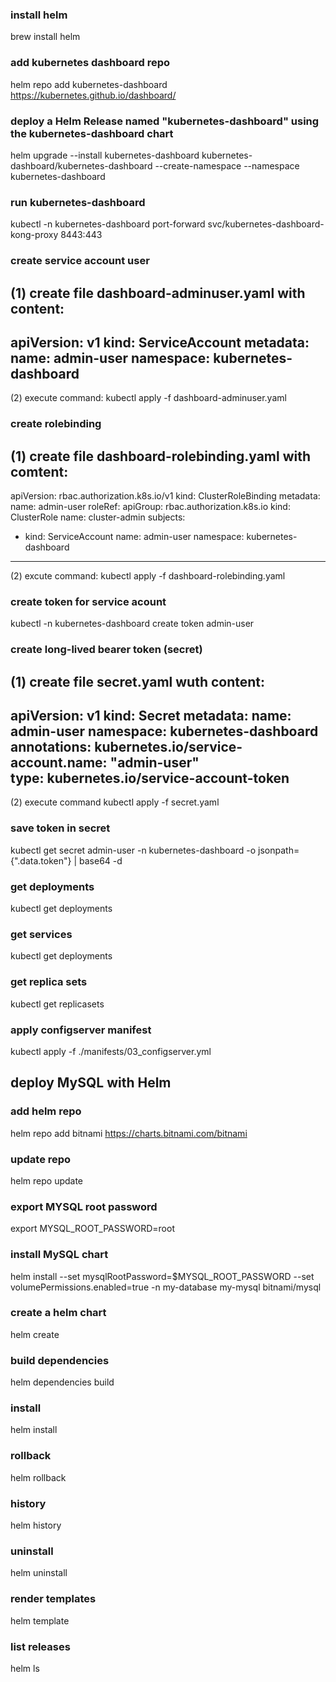 ### install helm
brew install helm

### add kubernetes dashboard repo
helm repo add kubernetes-dashboard https://kubernetes.github.io/dashboard/

### deploy a Helm Release named "kubernetes-dashboard" using the kubernetes-dashboard chart
helm upgrade --install kubernetes-dashboard kubernetes-dashboard/kubernetes-dashboard --create-namespace --namespace kubernetes-dashboard

### run kubernetes-dashboard
kubectl -n kubernetes-dashboard port-forward svc/kubernetes-dashboard-kong-proxy 8443:443

### create service account user
(1) create file dashboard-adminuser.yaml with content:
---
apiVersion: v1
kind: ServiceAccount
metadata:
  name: admin-user
  namespace: kubernetes-dashboard
---
(2) execute command:
kubectl apply -f dashboard-adminuser.yaml

### create rolebinding 
(1) create file dashboard-rolebinding.yaml with comtent:
---
apiVersion: rbac.authorization.k8s.io/v1
kind: ClusterRoleBinding
metadata:
  name: admin-user
roleRef:
  apiGroup: rbac.authorization.k8s.io
  kind: ClusterRole
  name: cluster-admin
subjects:
- kind: ServiceAccount
  name: admin-user
  namespace: kubernetes-dashboard
---

(2) excute command:
kubectl apply -f dashboard-rolebinding.yaml


### create token for service acount
kubectl -n kubernetes-dashboard create token admin-user

### create long-lived bearer token (secret)
(1) create file secret.yaml wuth content:
---
apiVersion: v1
kind: Secret
metadata:
  name: admin-user
  namespace: kubernetes-dashboard
  annotations:
    kubernetes.io/service-account.name: "admin-user"   
type: kubernetes.io/service-account-token
---

(2) execute command
kubectl apply -f secret.yaml

### save token in secret
kubectl get secret admin-user -n kubernetes-dashboard -o jsonpath={".data.token"} | base64 -d

### get deployments
kubectl get deployments

### get services
kubectl get deployments

### get replica sets
kubectl get replicasets

### apply configserver manifest
kubectl apply -f ./manifests/03_configserver.yml

##  deploy MySQL with Helm
### add helm repo
helm repo add bitnami https://charts.bitnami.com/bitnami

### update repo
helm repo update

### export MYSQL root password
export MYSQL_ROOT_PASSWORD=root

### install MySQL chart
helm install --set mysqlRootPassword=$MYSQL_ROOT_PASSWORD --set volumePermissions.enabled=true -n my-database my-mysql bitnami/mysql

### create a helm chart
helm create <chart-name>

### build dependencies
helm dependencies build

### install
helm install <release-name> <chart-name>

### rollback
helm rollback <release-name> <revision>

### history
helm history <release-name>

### uninstall
helm uninstall <release-name>

### render templates
helm template <release-name> <chart-name>

### list releases
helm ls